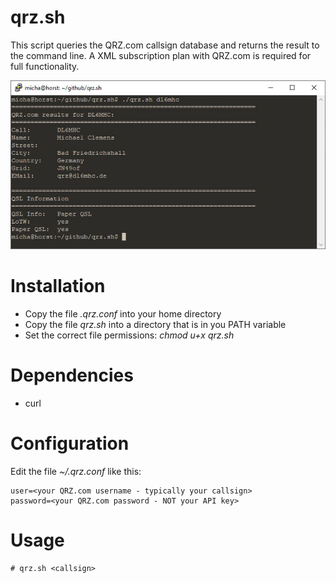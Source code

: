 # qrz.sh

This script queries the QRZ.com callsign database and returns
the result to the command line. A XML subscription plan with
QRZ.com is required for full functionality.

![screenshot](/screenshot.jpg?raw=true "screenshot")

# Installation

* Copy the file _.qrz.conf_ into your home directory
* Copy the file _qrz.sh_ into a directory that is in you PATH variable
* Set the correct file permissions: _chmod u+x qrz.sh_

# Dependencies

* curl

# Configuration

Edit the file _~/.qrz.conf_ like this:

```
user=<your QRZ.com username - typically your callsign>
password=<your QRZ.com password - NOT your API key>
```

# Usage

```
# qrz.sh <callsign>
```
